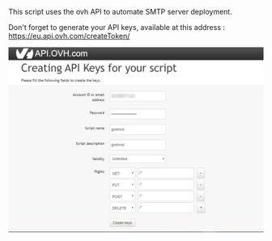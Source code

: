 This script uses the ovh API to automate SMTP server deployment.

Don't forget to generate your API keys, available at this address : https://eu.api.ovh.com/createToken/

![alt text](https://raw.githubusercontent.com/CobblePot59/mail_server/master/gen_ovh-api_key.jpg)
